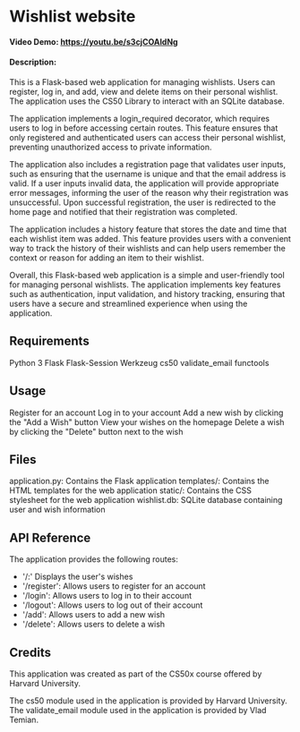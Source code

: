 
# Wishlist website
#### Video Demo:  <https://youtu.be/s3cjCOAIdNg>
#### Description:
This is a Flask-based web application for managing wishlists. Users can register, log in, and add, view and delete items on their personal wishlist. The application uses the CS50 Library to interact with an SQLite database.

The application implements a login_required decorator, which requires users to log in before accessing certain routes. This feature ensures that only registered and authenticated users can access their personal wishlist, preventing unauthorized access to private information.

The application also includes a registration page that validates user inputs, such as ensuring that the username is unique and that the email address is valid. If a user inputs invalid data, the application will provide appropriate error messages, informing the user of the reason why their registration was unsuccessful. Upon successful registration, the user is redirected to the home page and notified that their registration was completed.

The application includes a history feature that stores the date and time that each wishlist item was added. This feature provides users with a convenient way to track the history of their wishlists and can help users remember the context or reason for adding an item to their wishlist.

Overall, this Flask-based web application is a simple and user-friendly tool for managing personal wishlists. The application implements key features such as authentication, input validation, and history tracking, ensuring that users have a secure and streamlined experience when using the application.
## Requirements
Python 3
Flask
Flask-Session
Werkzeug
cs50
validate_email
functools

## Usage
Register for an account
Log in to your account
Add a new wish by clicking the "Add a Wish" button
View your wishes on the homepage
Delete a wish by clicking the "Delete" button next to the wish
## Files
application.py: Contains the Flask application
templates/: Contains the HTML templates for the web application
static/: Contains the CSS stylesheet for the web application
wishlist.db: SQLite database containing user and wish information
## API Reference
The application provides the following routes:

* '/:' Displays the user's wishes
* '/register': Allows users to register for an account
* '/login': Allows users to log in to their account
* '/logout': Allows users to log out of their account
* '/add': Allows users to add a new wish
* '/delete': Allows users to delete a wish

## Credits

This application was created as part of the CS50x course offered by Harvard University.

The cs50 module used in the application is provided by Harvard University. The validate_email module used in the application is provided by Vlad Temian.